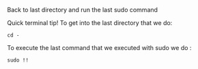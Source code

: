 

Back to last directory and run the last sudo command

Quick terminal tip!
To get into the last directory that we do:
```
cd -
```

To execute the last command that we executed with sudo we do :
```
sudo !!
```

 